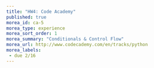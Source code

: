 ```yaml
---
title: "HW4: Code Academy"
published: true
morea_id: ca-5
morea_type: experience
morea_sort_order: 1
morea_summary: "Conditionals & Control Flow"
morea_url: http://www.codecademy.com/en/tracks/python
morea_labels:
 - due 2/16
---
```

<!--## Code Academy Sign Up

Throughout the semester we will be exploring new concepts through Code Academy.
Visit [codecademy.com](http://www.codecademy.com/en/tracks/python) and create an account. Then go to view my profile. Post this URL to moodle to submit your assignment.

*Make sure you have completed **both** the Python Syntax & Tip Calculator exercises before the due date.*-->